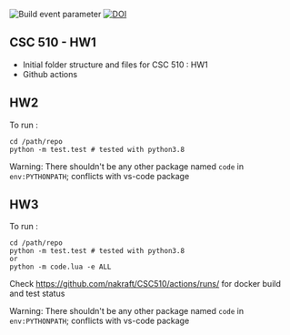 ![Build event parameter](https://github.com/nakraft/CSC510/actions/workflows/main.yml/badge.svg?event=push) [![DOI](https://zenodo.org/badge/DOI/10.5281/zenodo.7033333.svg)](https://doi.org/10.5281/zenodo.7033333)

## CSC 510 - HW1

* Initial folder structure and files for CSC 510 : HW1
* Github actions

## HW2
To run :

```
cd /path/repo
python -m test.test # tested with python3.8
```
Warning:
There shouldn't be any other package named `code` in `env:PYTHONPATH`; conflicts with vs-code package

## HW3
To run :

```
cd /path/repo
python -m test.test # tested with python3.8
or
python -m code.lua -e ALL
```
Check https://github.com/nakraft/CSC510/actions/runs/ for docker build and test status

Warning:
There shouldn't be any other package named `code` in `env:PYTHONPATH`; conflicts with vs-code package
